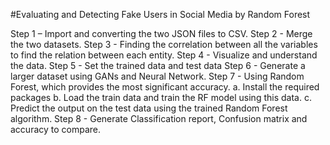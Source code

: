 #Evaluating and Detecting Fake Users in Social Media by Random Forest

Step 1 – Import and converting the two JSON files to CSV.
Step 2 - Merge the two datasets.
Step 3 - Finding the correlation between all the variables to find the relation between each entity.
Step 4 - Visualize and understand the data.
Step 5 - Set the trained data and test data 
Step 6 - Generate a larger dataset using GANs and Neural Network.
Step 7 - Using Random Forest, which provides the most significant accuracy.
        a.	Install the required packages
        b.	Load the train data and train the RF model using this data.
        c.	Predict the output on the test data using the trained Random Forest algorithm.
Step 8 - Generate Classification report, Confusion matrix and accuracy to compare.
